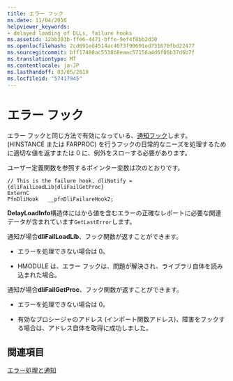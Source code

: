 ```yaml
---
title: エラー フック
ms.date: 11/04/2016
helpviewer_keywords:
- delayed loading of DLLs, failure hooks
ms.assetid: 12bb303b-ffe6-4471-bffe-9ef4f8bb2d30
ms.openlocfilehash: 2cd691ed4514ac4073f90691ed731670fbd22477
ms.sourcegitcommit: bff17488ac5538b8eaac57156a4d6f06b37d6b7f
ms.translationtype: MT
ms.contentlocale: ja-JP
ms.lasthandoff: 03/05/2019
ms.locfileid: "57417945"
---
```

# <a name="failure-hooks"></a>エラー フック

エラー フックと同じ方法で有効になっている、[通知フック](../../build/reference/notification-hooks.md)します。 (HINSTANCE または FARPROC) を行うフックの日常的なニーズを処理するために適切な値を返すまたは 0 に、例外をスローする必要があります。

ユーザー定義関数を参照するポインター変数は次のとおりです。

```
// This is the failure hook, dliNotify = {dliFailLoadLib|dliFailGetProc}
ExternC
PfnDliHook   __pfnDliFailureHook2;
```

**DelayLoadInfo**構造体にはから値を含むエラーの正確なレポートに必要な関連データが含まれています`GetLastError`します。

通知が場合**dliFailLoadLib**、フック関数が返すことができます。

- エラーを処理できない場合は 0。

- HMODULE は、エラー フックは、問題が解決され、ライブラリ自体を読み込まれた場合。

通知が場合**dliFailGetProc**、フック関数が返すことができます。

- エラーを処理できない場合は 0。

- 有効なプロシージャのアドレス (インポート関数アドレス)、障害をフックする場合は、アドレス自体を取得に成功しました。

## <a name="see-also"></a>関連項目

[エラー処理と通知](../../build/reference/error-handling-and-notification.md)
